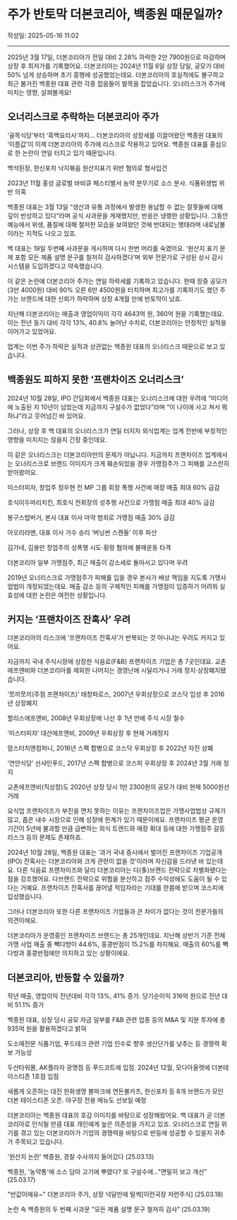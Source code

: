 # 주가 반토막 더본코리아, 백종원 때문일까?

작성일: 2025-05-16 11:02

---

2025년 3월 17일, 더본코리아가 전일 대비 2.28% 하락한 2만 7900원으로 마감하며 상장 후 최저가를 기록했어요. 더본코리아는 2024년 11월 6일 상장 당일, 공모가 대비 50% 넘게 상승하며 초기 흥행에 성공했었는데요. 더본코리아의 호실적에도 불구하고 최근 불거진 백종원 대표 관련 각종 잡음들이 발목을 잡았습니다. 오너리스크가 주가에 미치는 영향, 살펴볼게요!

## 오너리스크로 추락하는 더본코리아 주가

‘골목식당’부터 ‘흑백요리사’까지… 더본코리아의 성장세를 이끌어왔던 백종원 대표의 ‘이름값’이 이제 더본코리아의 주가에 리스크로 작용하고 있어요. 백종원 대표를 중심으로 한 논란이 연일 터지고 있기 때문입니다.

백석된장, 한신포차 낙지볶음 원산지표기 위반 혐의로 형사입건

2023년 11월 홍성 글로벌 바비큐 페스티벌서 농약 분무기로 소스 분사. 식품위생법 위반 의혹

백종원 대표는 3월 13일 “생산과 유통 과정에서 발생한 용납할 수 없는 잘못들에 대해 깊이 반성하고 있다”라며 공식 사과문을 게재했지만, 반응은 냉랭한 상황입니다. 그동안 예능에서 위생, 품질에 대해 철저한 모습을 보여왔던 것에 반대되는 행태라며 내로남불이라는 지적도 나오고 있죠.

백 대표는 19일 두번째 사과문을 게시하며 다시 한번 머리를 숙였어요. ‘원산지 표기 문제 포함 모든 제품 설명 문구를 철저히 검사하겠다’며 외부 전문가로 구성된 상시 감시 시스템을 도입하겠다고 약속했습니다.

이 같은 논란에 더본코리아 주가는 연일 하락세를 기록하고 있습니다. 한때 장중 공모가(3만 4000원) 대비 90% 오른 6만 4500원을 터치하며 최고가를 기록하기도 했던 주가는 브랜드에 대한 신뢰가 하락하며 상장 4개월 만에 반토막이 났죠.

지난해 더본코리아는 매출과 영업이익이 각각 4643억 원, 360억 원을 기록했는데요. 이는 전년 동기 대비 각각 13%, 40.8% 늘어난 수치로, 더본코리아는 안정적인 실적을 이어가고 있었어요.

업계는 이번 주가 하락은 실적과 상관없는 백종원 대표의 오너리스크 때문으로 보고 있습니다.

## 백종원도 피하지 못한 ‘프랜차이즈 오너리스크’

2024년 10월 28일, IPO 간담회에서 백종원 대표는 오너리스크에 대한 우려에 “미디어에 노출된 지 10년이 넘었는데 지금까지 구설수가 없었다”라며 “이 나이에 사고 쳐서 뭐하냐”라고 웃어넘긴 바 있어요.

그러나, 상장 후 백 대표의 오너리스크가 연일 터지자 외식업계는 업계 전반에 부정적인 영향을 미치지는 않을지 긴장 중인데요.

이 같은 오너리스크는 더본코리아만의 문제가 아닙니다. 지금까지 프랜차이즈 업계에서는 오너리스크로 브랜드 이미지가 크게 훼손되었을 경우 가맹점주가 그 피해를 고스란히 받아왔어요.

미스터피자, 창업주 정우현 전 MP 그룹 회장 폭행 사건에 매장 매출 최대 60% 급감

호식이두마리치킨, 최호식 전회장의 성추행 사건으로 가맹점 매출 최대 40% 급감

봉구스밥버거, 본사 대표 이사 마약 범죄로 가맹점 매출 30% 급감

아오리라멘, 대표 이사 가수 승리 ‘버닝썬 스캔들’ 이후 파산

김가네, 김용만 창업주의 성폭행 시도⋅횡령 혐의에 불매운동 타격

더본코리아 일부 가맹점주, 최근 매출이 감소세로 돌아서고 있다며 우려

2019년 오너리스크로 가맹점주가 피해를 입을 경우 본사가 배상 책임을 지도록 가맹사업법이 개정되었는데요. 매출 감소 등의 구체적인 피해를 가맹점이 입증하기 어려워 실효성에 대한 논란은 여전한 상황입니다.

## 커지는 ‘프랜차이즈 잔혹사’ 우려

더본코리아의 리스크에 ‘프랜차이즈 잔혹사’가 반복되는 것 아니냐는 우려도 커지고 있어요.

지금까지 국내 주식시장에 상장한 식음료(F&B) 프랜차이즈 기업은 총 7곳인데요. 교촌에프앤비와 더본코리아를 제외한 나머지는 경영난에 시달리거나 거래 정지⋅상장폐지됐습니다.

‘쪼끼쪼끼(주점 프랜차이즈)’ 태창파로스, 2007년 우회상장으로 코스닥 입성 후 2016년 상장폐지

할리스에프앤비, 2008년 우회상장에 나선 후 1년 만에 주식 시장 철수

‘미스터피자’ 대산에프앤비, 2009년 우회상장 후 현재 거래정지

맘스터치앤컴퍼니, 2016년 스팩 합병으로 코스닥 우회상장 후 2022년 자진 상폐

‘연안식당’ 선샤인푸드, 2017년 스팩 합병으로 코스피 우회상장 후 2024년 3월 거래 정지

교촌에프앤비(직상장)도 2020년 상장 당시 1만 2300원의 공모가 대비 현재 5000원선 거래

요식업 프랜차이즈가 부진을 면치 못하는 이유는 프랜차이즈업은 가맹사업법상 규제가 많고, 좁은 내수 시장으로 인해 성장에 한계가 있기 때문이에요. 프랜차이즈 평균 운영 기간이 5년에 불과할 만큼 급변하는 외식 트렌드와 매장 확대 등에 대한 가맹점주 갈등 리스크 등의 문제도 존재하죠.

2024년 10월 28일, 백종원 대표는 ‘과거 국내 증시에서 벌어진 프랜차이즈 기업공개(IPO) 잔혹사는 더본코리아와 크게 관련이 없을 것’이라며 자신감을 드러낸 바 있는데요. 다른 식음료 프랜차이즈와 달리 더본코리아는 다(多)브랜드 전략으로 차별화됐다는 점을 강조했어요. 다브랜드 전략으로 위험을 분산하고 점주 수익성에도 도움이 될 수 있다는 거예요. 프랜차이즈 잔혹사를 끊어낼 적임자라는 기대를 한몸에 받으며 코스피에 입성했습니다.

그러나 더본코리아 또한 다른 프랜차이즈 기업들과 큰 차이가 없다는 것이 전문가들의 의견이에요.

더본코리아가 운영중인 프랜차이즈 브랜드는 총 25개인데요. 지난해 상반기 기준 전체 가맹 사업 매출 중 빽다방이 44.6%, 홍콩반점이 15.2%를 차지해요. 매출의 60%를 빽다방과 홍콩반점에만 의지하고 있는 상황이에요.

## 더본코리아, 반등할 수 있을까?

작년 매출, 영업이익 전년대비 각각 13%, 41% 증가. 당기순이익 316억 원으로 전년 대비 51.1% 증가

백종원 대표, 상장 당시 공모 자금 일부를 F&B 관련 업종 등의 M&A 및 지분 투자에 총 935억 원을 활용하겠다고 밝혀

도소매전문 식품기업, 푸드테크 관련 기업 인수로 향후 생산단가를 낮추는 등 경쟁력 확보 가능성

두산타워몰, AK플라자 광명점 등 푸드코트에 입점. 2024년 12월, 모다아울렛에 더본테이스티존 1호점 입점

새롭게 오픈하는 대전 한화생명 볼파크에 연돈볼카츠, 한신포차 등 8개 브랜드가 모인 더본 테이스티존 오픈. 야구장 전용 메뉴도 선보일 예정

더본코리아는 백종원 대표의 호감 이미지를 바탕으로 성장해왔어요. 백 대표가 곧 더본코리아로 인식될 만큼 대표 개인에게 높은 의존성을 가지고 있죠. 오너리스크로 연일 위기를 겪고 있는 더본코리아가 기업의 경쟁력을 바탕으로 반등에 성공할 수 있을지 귀추가 주목되고 있습니다.

'원산지 논란' 백종원, 경찰 수사까지 들어갔다 (25.03.13)

백종원, '농약통'에 소스 담아 고기에 뿌렸다? 또 구설수에…"면밀히 보고 개선” (25.03.17)

"반값이에유~" 더본코리아 주가, 상장 넉달만에 털썩[이런국장 저런주식] (25.03.18)

논란 속 백종원의 두 번째 사과문 "모든 제품 설명 문구 철저히 검사” (25.03.19)